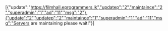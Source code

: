[{"update":"https://filmhall.eprogrammers.lk","updatep":"2","maintaince":"2","superadmin":"1","ad":"11","msg":"2"},{"update":"2","updatep":"2","maintaince":"1","superadmin":"1","ad":"11","msg":"Servers are maintaining please wait!"}]
